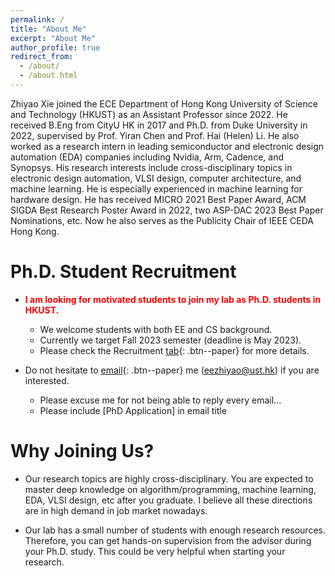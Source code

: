 ```yaml
---
permalink: /
title: "About Me"
excerpt: "About Me"
author_profile: true
redirect_from: 
  - /about/
  - /about.html
---
```


Zhiyao Xie joined the ECE Department of Hong Kong University of Science and Technology (HKUST) as an Assistant Professor since 2022. He received B.Eng from CityU HK in 2017 and Ph.D. from Duke University in 2022, supervised by Prof. Yiran Chen and Prof. Hai (Helen) Li. He also worked as a research intern in leading semiconductor and electronic design automation (EDA) companies including Nvidia, Arm, Cadence, and Synopsys. His research interests include cross-disciplinary topics in electronic design automation, VLSI design, computer architecture, and machine learning. He is especially experienced in machine learning for hardware design. He has received MICRO 2021 Best Paper Award, ACM SIGDA Best Research Poster Award in 2022, two ASP-DAC 2023 Best Paper Nominations, etc. Now he also serves as the Publicity Chair of IEEE CEDA Hong Kong. 

Ph.D. Student Recruitment
======
* <span style="color:red">**I am looking for motivated students to join my lab as Ph.D. students in HKUST.**</span> 
    * We welcome students with both EE and CS background.  
    * Currently we target Fall 2023 semester (deadline is May 2023).  
    * Please check the Recruitment [tab](https://zhiyaoxie.github.io/recruitment/){: .btn--paper} for more details. 

* Do not hesitate to [email](mailto:eezhiyao@ust.hk){: .btn--paper} me (eezhiyao@ust.hk) if you are interested. 
    * Please excuse me for not being able to reply every email... 
    * Please include [PhD Application] in email title  


Why Joining Us?
======

* Our research topics are highly cross-disciplinary. You are expected to master deep knowledge on algorithm/programming, machine learning, EDA, VLSI design, etc after you graduate. I believe all these directions are in high demand in job market nowadays.  

* Our lab has a small number of students with enough research resources. Therefore, you can get hands-on supervision from the advisor during your Ph.D. study. This could be very helpful when starting your research.  

